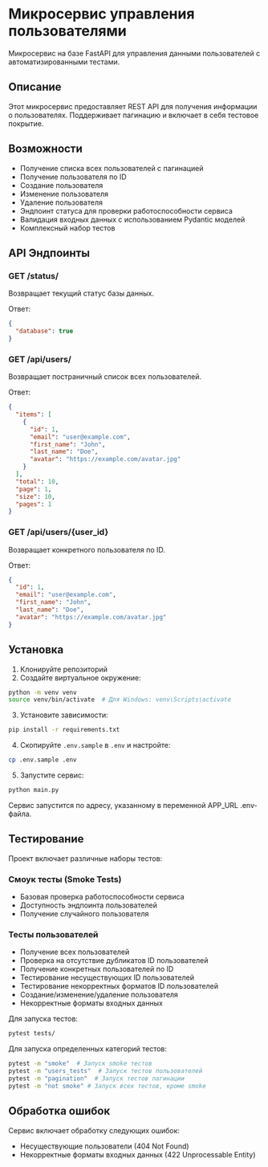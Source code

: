 # Микросервис управления пользователями

Микросервис на базе FastAPI для управления данными пользователей с автоматизированными тестами.

## Описание

Этот микросервис предоставляет REST API для получения информации о пользователях. Поддерживает пагинацию и включает в себя тестовое покрытие.

## Возможности

- Получение списка всех пользователей с пагинацией
- Получение пользователя по ID
- Создание пользователя
- Изменение пользователя
- Удаление пользователя
- Эндпоинт статуса для проверки работоспособности сервиса
- Валидация входных данных с использованием Pydantic моделей
- Комплексный набор тестов

## API Эндпоинты

### GET /status/

Возвращает текущий статус базы данных.

Ответ:

```json
{
  "database": true
}
```

### GET /api/users/

Возвращает постраничный список всех пользователей.

Ответ:

```json
{
  "items": [
    {
      "id": 1,
      "email": "user@example.com",
      "first_name": "John",
      "last_name": "Doe",
      "avatar": "https://example.com/avatar.jpg"
    }
  ],
  "total": 10,
  "page": 1,
  "size": 10,
  "pages": 1
}
```

### GET /api/users/{user_id}

Возвращает конкретного пользователя по ID.

Ответ:

```json
{
  "id": 1,
  "email": "user@example.com",
  "first_name": "John",
  "last_name": "Doe",
  "avatar": "https://example.com/avatar.jpg"
}
```

## Установка

1. Клонируйте репозиторий
2. Создайте виртуальное окружение:

```bash
python -m venv venv
source venv/bin/activate  # Для Windows: venv\Scripts\activate
```

3. Установите зависимости:

```bash
pip install -r requirements.txt
```

4. Скопируйте `.env.sample` в `.env` и настройте:

```bash
cp .env.sample .env
```

5. Запустите сервис:

```bash
python main.py
```

Сервис запустится по адресу, указанному в переменной APP_URL .env-файла.

## Тестирование

Проект включает различные наборы тестов:

### Смоук тесты (Smoke Tests)

- Базовая проверка работоспособности сервиса
- Доступность эндпоинта пользователей
- Получение случайного пользователя

### Тесты пользователей

- Получение всех пользователей
- Проверка на отсутствие дубликатов ID пользователей
- Получение конкретных пользователей по ID
- Тестирование несуществующих ID пользователей
- Тестирование некорректных форматов ID пользователей
- Создание/изменение/удаление пользователя
- Некорректные форматы входных данных

Для запуска тестов:

```bash
pytest tests/
```

Для запуска определенных категорий тестов:

```bash
pytest -m "smoke"  # Запуск smoke тестов
pytest -m "users_tests"  # Запуск тестов пользователей
pytest -m "pagination"  # Запуск тестов пагинации
pytest -m "not smoke" # Запуск всех тестов, кроме smoke
```

## Обработка ошибок

Сервис включает обработку следующих ошибок:

- Несуществующие пользователи (404 Not Found)
- Некорректные форматы входных данных (422 Unprocessable Entity)
